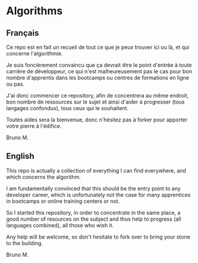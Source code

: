 # Algorithms


## Français
Ce repo est en fait un recueil de tout ce que je peux trouver ici ou là, et qui concerne l'algorithmie.

Je suis foncièrement convaincu que ça devrait être le point d'entrée à toute carrière de développeur, 
ce qui n'est malheureusement pas le cas pour bon nombre d'apprentis dans les bootcamps ou centres de formations en ligne ou pas.

J'ai donc commencer ce repository, afin de concentrera au même endroit, bon nombre de ressources sur le sujet 
et ainsi d'aider à progresser (tous langages confondus), tous ceux qui le souhaitent.

Toutes aides sera la bienvenue, donc n'hésitez pas à forker pour apporter votre pierre à l'édifice.

Bruno M.

## English
This repo is actually a collection of everything I can find everywhere, and which concerns the algorithm.

I am fundamentally convinced that this should be the entry point to any developer career,
which is unfortunately not the case for many apprentices in bootcamps or online training centers or not.

So I started this repository, in order to concentrate in the same place, a good number of resources on the subject
and thus help to progress (all languages combined), all those who wish it.

Any help will be welcome, so don't hesitate to fork over to bring your stone to the building.

Bruno M.
